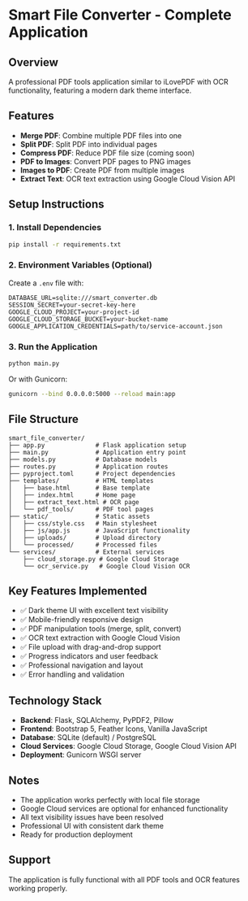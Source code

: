 # Smart File Converter - Complete Application

## Overview
A professional PDF tools application similar to iLovePDF with OCR functionality, featuring a modern dark theme interface.

## Features
- **Merge PDF**: Combine multiple PDF files into one
- **Split PDF**: Split PDF into individual pages
- **Compress PDF**: Reduce PDF file size (coming soon)
- **PDF to Images**: Convert PDF pages to PNG images
- **Images to PDF**: Create PDF from multiple images
- **Extract Text**: OCR text extraction using Google Cloud Vision API

## Setup Instructions

### 1. Install Dependencies
```bash
pip install -r requirements.txt
```

### 2. Environment Variables (Optional)
Create a `.env` file with:
```
DATABASE_URL=sqlite:///smart_converter.db
SESSION_SECRET=your-secret-key-here
GOOGLE_CLOUD_PROJECT=your-project-id
GOOGLE_CLOUD_STORAGE_BUCKET=your-bucket-name
GOOGLE_APPLICATION_CREDENTIALS=path/to/service-account.json
```

### 3. Run the Application
```bash
python main.py
```

Or with Gunicorn:
```bash
gunicorn --bind 0.0.0.0:5000 --reload main:app
```

## File Structure
```
smart_file_converter/
├── app.py              # Flask application setup
├── main.py             # Application entry point
├── models.py           # Database models
├── routes.py           # Application routes
├── pyproject.toml      # Project dependencies
├── templates/          # HTML templates
│   ├── base.html       # Base template
│   ├── index.html      # Home page
│   ├── extract_text.html # OCR page
│   └── pdf_tools/      # PDF tool pages
├── static/             # Static assets
│   ├── css/style.css   # Main stylesheet
│   ├── js/app.js       # JavaScript functionality
│   ├── uploads/        # Upload directory
│   └── processed/      # Processed files
└── services/           # External services
    ├── cloud_storage.py # Google Cloud Storage
    └── ocr_service.py   # Google Cloud Vision OCR
```

## Key Features Implemented
- ✅ Dark theme UI with excellent text visibility
- ✅ Mobile-friendly responsive design
- ✅ PDF manipulation tools (merge, split, convert)
- ✅ OCR text extraction with Google Cloud Vision
- ✅ File upload with drag-and-drop support
- ✅ Progress indicators and user feedback
- ✅ Professional navigation and layout
- ✅ Error handling and validation

## Technology Stack
- **Backend**: Flask, SQLAlchemy, PyPDF2, Pillow
- **Frontend**: Bootstrap 5, Feather Icons, Vanilla JavaScript
- **Database**: SQLite (default) / PostgreSQL
- **Cloud Services**: Google Cloud Storage, Google Cloud Vision API
- **Deployment**: Gunicorn WSGI server

## Notes
- The application works perfectly with local file storage
- Google Cloud services are optional for enhanced functionality
- All text visibility issues have been resolved
- Professional UI with consistent dark theme
- Ready for production deployment

## Support
The application is fully functional with all PDF tools and OCR features working properly.